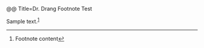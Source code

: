 @@ Title=Dr. Drang Footnote Test

<p>Sample text.<sup id="fnref1"><a href="#fn1" rel="footnote">1</a></sup></p>

<div class="footnotes">
<hr />
	<ol>
		<li id="fn1">
			<p>Footnote content<a href="#fnref1" rev="footnote">&#8617;</a></p>
		</li>
	</ol>
</div>